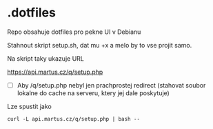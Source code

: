 # .dotfiles
Repo obsahuje dotfiles pro pekne UI v Debianu

Stahnout skript setup.sh, dat mu +x a melo by to vse projit samo.

Na skript taky ukazuje URL

https://api.martus.cz/q/setup.php
- [ ] Aby /q/setup.php nebyl jen prachprostej redirect (stahovat soubor lokalne do cache na serveru, ktery jej dale poskytuje)

Lze spustit jako
```
curl -L api.martus.cz/q/setup.php | bash --
```
